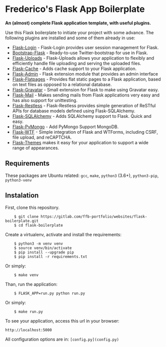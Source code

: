 # Frederico's Flask App Boilerplate

**An (almost) complete Flask application template, with useful plugins.**

Use this Flask boilerplate to initiate your project with some advance. The following plugins are installed and some of them already in use:

* [Flask-Login](https://flask-login.readthedocs.io/en/latest/) - Flask-Login provides user session management for Flask.
* [Bootstrap-Flask](https://bootstrap-flask.readthedocs.io/en/latest/) - Ready-to-use Twitter-bootstrap for use in Flask.
* [Flask-Uploads](https://pythonhosted.org/Flask-Uploads/) - Flask-Uploads allows your application to flexibly and efficiently handle file uploading and serving the uploaded files.
* [Flask-Cache](https://pythonhosted.org/Flask-Cache/) - Adds cache support to your Flask application.
* [Flask-Admin](https://flask-admin.readthedocs.io/en/latest) - Flask extension module that provides an admin interface
* [Flask-Flatpages](https://pythonhosted.org/Flask-FlatPages) - Provides flat static pages to a Flask application, based on text files as opposed to a relational database.
* [Flask-Gravatar](https://pythonhosted.org/Flask-Gravatar) - Small extension for Flask to make using Gravatar easy.
* [Flask-Mail](https://pythonhosted.org/Flask-Mail) - Makes sending mails from Flask applications very easy and has also support for unittesting.
* [Flask-Restless](https://flask-restless.readthedocs.io/en/stable/) - Flask-Restless provides simple generation of ReSTful APIs for database models defined using Flask-SQLAlchemy.
* [Flask-SQLAlchemy](https://flask-sqlalchemy.palletsprojects.com/) - Adds SQLAlchemy support to Flask. Quick and easy.
* [Flask-PyMongo](https://flask-pymongo.readthedocs.io/en/latest) - Add PyMongo Support MongoDB.
* [Flask-WTF](https://flask-wtf.readthedocs.io) - Simple integration of Flask and WTForms, including CSRF, file upload, and reCAPTCHA.
* [Flask-Themes](https://pythonhosted.org/Flask-Themes/) makes it easy for your application to support a wide range of appearances.

## Requirements 

These packages are Ubuntu related: `gcc`, `make`, `python3` (3.6+), `python3-pip`, `python3-venv`

## Instalation

First, clone this repository.

```(bash)
    $ git clone https://gitlab.com/ffb-portfolio/websites/flask-boilerplate.git
    $ cd flask-boilerplate
```

Create a virtualenv, activate and install the requirements:

```(bash)
    $ python3 -m venv venv
    $ source venv/bin/activate
    $ pip install --upgrade pip
    $ pip install -r requirements.txt
```

Or simply:

```(bash)
    $ make venv
```

Than, run the application:

```(bash)
    $ FLASK_APP=run.py python run.py
```

Or simply:

```(bash)
    $ make run.py
```

To see your application, access this url in your browser:

    http://localhost:5000

All configuration options are in: `[config.py](config.py)`
